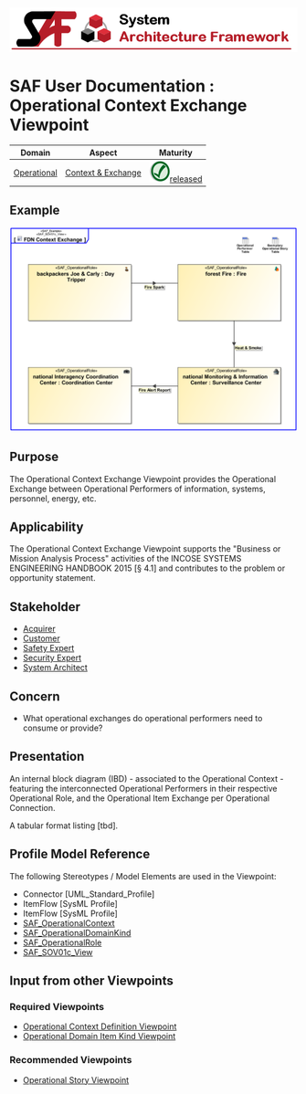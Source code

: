 ![System Architecture Framework](../diagrams/Banner_SAF.png)
# SAF User Documentation : Operational Context Exchange Viewpoint
|**Domain**|**Aspect**|**Maturity**|
| --- | --- | --- |
|[Operational](../domains.md#Domain-Operational)|[Context & Exchange](../aspects.md#Aspect-Context-&-Exchange)|![Released](../diagrams/Symbol_confirmed.svg.png )[released](../using-saf/maturity.md#released)|
## Example
![FDN Context Exchange](../diagrams/FDN-Context-Exchange.svg)
## Purpose
The Operational Context Exchange Viewpoint provides the Operational Exchange between Operational Performers of information, systems, personnel, energy, etc.
## Applicability
The Operational Context Exchange Viewpoint supports the "Business or Mission Analysis Process" activities of the INCOSE SYSTEMS ENGINEERING HANDBOOK 2015 [§ 4.1] and contributes to the problem or opportunity statement.
## Stakeholder
* [Acquirer](../stakeholders.md#Acquirer)
* [Customer](../stakeholders.md#Customer)
* [Safety Expert](../stakeholders.md#Safety-Expert)
* [Security Expert](../stakeholders.md#Security-Expert)
* [System Architect](../stakeholders.md#System-Architect)
## Concern
* What operational exchanges do operational performers need to consume or provide?
## Presentation
An internal block diagram (IBD) - associated to the Operational Context - featuring the interconnected Operational Performers in their respective Operational Role, and the Operational Item Exchange per Operational Connection.

A tabular format listing [tbd].

## Profile Model Reference
The following Stereotypes / Model Elements are used in the Viewpoint:
* Connector [UML_Standard_Profile]
* ItemFlow [SysML Profile]
* ItemFlow [SysML Profile]
* [SAF_OperationalContext](../stereotypes.md#SAF_OperationalContext)
* [SAF_OperationalDomainKind](../stereotypes.md#SAF_OperationalDomainKind)
* [SAF_OperationalRole](../stereotypes.md#SAF_OperationalRole)
* [SAF_SOV01c_View](../stereotypes.md#SAF_SOV01c_View)
## Input from other Viewpoints
### Required Viewpoints
* [Operational Context Definition Viewpoint](Operational-Context-Definition-Viewpoint.md)
* [Operational Domain Item Kind Viewpoint](Operational-Domain-Item-Kind-Viewpoint.md)
### Recommended Viewpoints
* [Operational Story Viewpoint](Operational-Story-Viewpoint.md)
